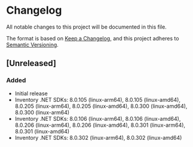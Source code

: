 # Changelog

All notable changes to this project will be documented in this file.

The format is based on [Keep a Changelog](https://keepachangelog.com/en/1.1.0/),
and this project adheres to [Semantic Versioning](https://semver.org/spec/v2.0.0.html).

## [Unreleased]

### Added

- Initial release
- Inventory .NET SDKs: 8.0.105 (linux-arm64), 8.0.105 (linux-amd64), 8.0.205 (linux-arm64), 8.0.205 (linux-amd64), 8.0.300 (linux-amd64), 8.0.300 (linux-arm64)
- Inventory .NET SDKs: 8.0.106 (linux-arm64), 8.0.106 (linux-amd64), 8.0.206 (linux-arm64), 8.0.206 (linux-amd64), 8.0.301 (linux-arm64), 8.0.301 (linux-amd64)
- Inventory .NET SDKs: 8.0.302 (linux-arm64), 8.0.302 (linux-amd64)
